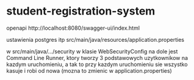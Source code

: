 # student-registration-system

openapi
http://localhost:8080/swagger-ui/index.html

ustawienia postgres itp
src/main/java/resources/application.properties

w src/main/java/.../security w klasie WebSecurityConfig na dole jest Command Line Runner, ktory tworzy 3 podstawowych uzytkownikow na kazdym uruchomieniu, a tak to
przy kazdym uruchomieniu sie wszystko kasuje i robi od nowa (mozna to zmienic w application.properties)
